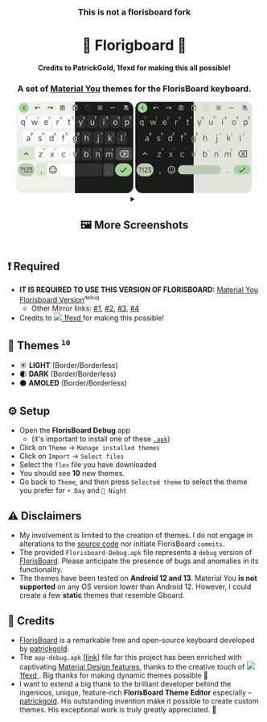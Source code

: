 <h3 align="center">This is not a florisboard fork</h3>

<h1 align="center">💚 Florigboard 💚</h1>
<p align="center"><b>Credits to PatrickGold, 1fexd for making this all possible!</b></p>

</h1>
<h3 align="center">A set of <a href="https://m3.material.io/">Material You</a> themes for the FlorisBoard keyboard. </h3>

<div align="center">
    <div>
      <img src="assets/merged_ld_green.png" alt="myd_light_borderless" width="46%" />
      
<img src="assets/merged_ld_borderless_green.png" alt="myd_light" width="46%" />
</div>
</div>

<div align="center">
<details>
<summary><h2>🖼️ More Screenshots</summary>
    
-   While all of these themes are examples based on a single color palette, the themes themselves are <b>dynamic</b>. So they are built on Material You introduced in <b><a href="https://en.wikipedia.org/wiki/Android_12">Android 12</a></b>, which generates a <b>dynamic palette based on the user's home wallpaper</b>.

<div align="center">
    <div>
      <img src="assets/myd_light_borderless.png" alt="myd_light_borderless" width="42%" />
      &nbsp;&nbsp;&nbsp;&nbsp;&nbsp;
      <img src="assets/myd_light.png" alt="myd_light" width="42%" />
    </div>
    <div>
      <img src="assets/myd_dark_borderless_lighter.png" alt="myd_dark_borderless_lighter" width="42%" />
      &nbsp;&nbsp;&nbsp;&nbsp;&nbsp;
      <img src="assets/myd_dark_lighter.png" alt="myd_dark_lighter" width="42%" />
    </div>
     &nbsp;&nbsp;&nbsp;&nbsp;&nbsp;
    <div>
      <img src="assets/myd_dark_borderless_darker.png" alt="myd_dark_borderless_darker" width="42%" />
      &nbsp;&nbsp;&nbsp;&nbsp;&nbsp;
      <img src="assets/myd_dark_darker.png" alt="myd_dark_darker" width="42%"/>
    </div>
     &nbsp;&nbsp;&nbsp;&nbsp;&nbsp;
    <div>
      <img src="assets/myd_amoled_borderless_lighter.png" alt="myd_amoled_borderless_lighter" width="42%" />
      &nbsp;&nbsp;&nbsp;&nbsp;&nbsp;
      <img src="assets/myd_amoled_lighter.png" alt="myd_amoled_lighter" width="42%" />
    </div>
     &nbsp;&nbsp;&nbsp;&nbsp;&nbsp;
    <div>
      <img src="assets/myd_amoled_borderless_darker.png" alt="myd_amoled_borderless_darker" width="42%" />
      &nbsp;&nbsp;&nbsp;&nbsp;&nbsp;
      <img src="assets/myd_amoled_darker.png" alt="myd_amoled_darker" width="42%" />
    </div>
      &nbsp;&nbsp;&nbsp;&nbsp;&nbsp;
</div>
</details>
</div>

## ❗ Required

-   **IT IS REQUIRED TO USE THIS VERSION OF FLORISBOARD:** [Material You Florisboard Version](https://github.com/florisboard/florisboard/suites/17812626523/artifacts/1021315804)<sup><code>debug</code></sup>
    - Other Mirror links: [#1](https://github.com/itsmartashub/florigboard/releases), [#2](https://github.com/florisboard/florisboard/suites/17812626523/artifacts/1021315804), [#3](https://github.com/TeaOwO/Fboard/releases/download/v2.0.1/Florisboard-Debug.apk), [#4](https://www.mediafire.com/file/pywec1eo0iqze0j/dev.patrickgold.florisboard.debug.apk/file)
- Credits to <a href="https://github.com/1fexd"><img src="https://github.com/TeaOwO/florigboard/assets/123305689/ce12b8ba-34c9-44d6-88bb-e5514cf542e7" width="25"> 1fexd </a> for making this possible!

## 🎨 Themes <sup><b><code>10</code></b></sup>

-   ☀️ **LIGHT** (Border/Borderless)
-   🌒 **DARK** (Border/Borderless)
-   ⚫ **AMOLED** (Border/Borderless)

## ⚙️ Setup


-   Open the **FlorisBoard Debug** app 
     - (it's important to install one of these [`.apk`](https://github.com/ismartahub/Florigboard/edit/Main/README.md#-important))
- Click on `Theme` &rarr; `Manage installed themes`
- Click on `Import` &rarr; `Select files`
- Select the `flex` file you have downloaded
- You should see **10** new themes.
- Go back to `Theme`, and then press `Selected theme` to select the theme you prefer for `☀️ Day` and `🌙 Night`

## ⚠️ Disclaimers

- My involvement is limited to the creation of themes. I do not engage in alterations to the [source code](https://github.com/1fexd/florisboard/tree/feature/material-you-theme-colors) nor initiate FlorisBoard `commits`.
- The provided `Florisboard-Debug.apk` file represents a `debug` version of [FlorisBoard](https://github.com/florisboard/florisboard). Please anticipate the presence of bugs and anomalies in its functionality.
- The themes have been tested on **Android 12 and 13**. Material You **is not supported** on any OS version lower than Android 12. However, I could create a few **static** themes that resemble Gboard.

## 📖 Credits

-   [FlorisBoard](https://github.com/florisboard/florisboard) is a remarkable free and open-source keyboard developed by [patrickgold](https://github.com/patrickgold).
-   The `app-debug.apk` [[link](https://github.com/florisboard/florisboard/suites/17812626523/artifacts/1021315804)] file for this project has been enriched with captivating [Material Design features](https://github.com/1fexd/florisboard/tree/feature/material-you-theme-colors), thanks to the creative touch of <a href="https://github.com/1fexd"><img src="https://github.com/TeaOwO/florigboard/assets/123305689/ce12b8ba-34c9-44d6-88bb-e5514cf542e7" width="25"> 1fexd </a>. Big thanks for making dynamic themes possible 🙏
-   I want to extend a big thank to the brilliant developer behind the ingenious, unique, feature-rich **FlorisBoard Theme Editor** especially – [patrickgold](https://github.com/patrickgold). His outstanding invention make it possible to create custom themes. His exceptional work is truly greatly appreciated. 💖
